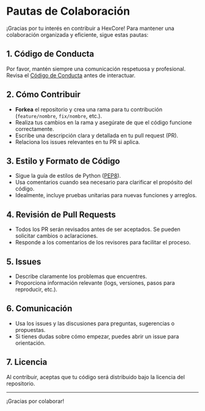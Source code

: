 # Pautas de Colaboración

¡Gracias por tu interés en contribuir a HexCore! Para mantener una colaboración organizada y eficiente, sigue estas pautas:

## 1. Código de Conducta
Por favor, mantén siempre una comunicación respetuosa y profesional. Revisa el [Código de Conducta](CODE_OF_CONDUCT.md) antes de interactuar.

## 2. Cómo Contribuir
- **Forkea** el repositorio y crea una rama para tu contribución (`feature/nombre`, `fix/nombre`, etc.).
- Realiza tus cambios en la rama y asegúrate de que el código funcione correctamente.
- Escribe una descripción clara y detallada en tu pull request (PR).
- Relaciona los issues relevantes en tu PR si aplica.

## 3. Estilo y Formato de Código
- Sigue la guía de estilos de Python ([PEP8](https://pep8.org/)).
- Usa comentarios cuando sea necesario para clarificar el propósito del código.
- Idealmente, incluye pruebas unitarias para nuevas funciones y arreglos.

## 4. Revisión de Pull Requests
- Todos los PR serán revisados antes de ser aceptados. Se pueden solicitar cambios o aclaraciones.
- Responde a los comentarios de los revisores para facilitar el proceso.

## 5. Issues
- Describe claramente los problemas que encuentres.
- Proporciona información relevante (logs, versiones, pasos para reproducir, etc.).

## 6. Comunicación
- Usa los issues y las discusiones para preguntas, sugerencias o propuestas.
- Si tienes dudas sobre cómo empezar, puedes abrir un issue para orientación.

## 7. Licencia
Al contribuir, aceptas que tu código será distribuido bajo la licencia del repositorio.

---

¡Gracias por colaborar!
